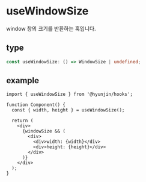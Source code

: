 # useWindowSize

window 창의 크기를 반환하는 훅입니다.

## type

```ts
const useWindowSize: () => WindowSize | undefined;
```

## example

```tsx
import { useWindowSize } from '@hyunjin/hooks';

function Component() {
  const { width, height } = useWindowSize();

  return (
    <div>
      {windowSize && (
        <div>
          <div>width: {width}</div>
          <div>height: {height}</div>
        </div>
      )}
    </div>
  );
}
```
